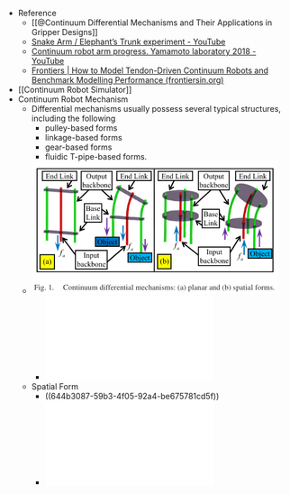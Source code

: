 - Reference
	- [[@Continuum Differential Mechanisms and Their Applications in Gripper Designs]]
	- [Snake Arm / Elephant’s Trunk experiment - YouTube](https://www.youtube.com/watch?v=EUEp-AfvvzE)
	- [Continuum robot arm progress. Yamamoto laboratory 2018 - YouTube](https://www.youtube.com/watch?v=iNtAn3t79fs)
	- [Frontiers | How to Model Tendon-Driven Continuum Robots and Benchmark Modelling Performance (frontiersin.org)](https://www.frontiersin.org/articles/10.3389/frobt.2020.630245/full)
- [[Continuum Robot Simulator]]
- Continuum Robot Mechanism
	- Differential mechanisms usually possess several typical structures, including the following
		- pulley-based forms
		- linkage-based forms
		- gear-based forms
		- fluidic T-pipe-based forms.
	- ![image.png](../assets/image_1680766945382_0.png)
		- ![08_Energy_02_Elastic_Strain_Energy.pdf](../assets/08_Energy_02_Elastic_Strain_Energy.pdf)
	- Spatial Form
		- ((644b3087-59b3-4f05-92a4-be675781cd5f))
		- ![CDM - Planar Form and Spatial Form](../assets/CDM.pdf)